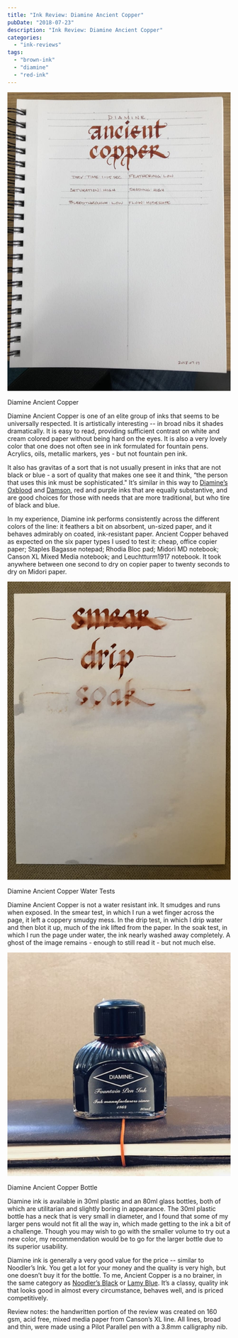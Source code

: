 ```yaml
---
title: "Ink Review: Diamine Ancient Copper"
pubDate: "2018-07-23"
description: "Ink Review: Diamine Ancient Copper"
categories:
  - "ink-reviews"
tags:
  - "brown-ink"
  - "diamine"
  - "red-ink"
---
```


![Diamine Ancient Copper](exemplar.jpg)

Diamine Ancient Copper

Diamine Ancient Copper is one of an elite group of inks that seems to be universally respected. It is artistically interesting -- in broad nibs it shades dramatically. It is easy to read, providing sufficient contrast on white and cream colored paper without being hard on the eyes. It is also a very lovely color that one does not often see in ink formulated for fountain pens. Acrylics, oils, metallic markers, yes - but not fountain pen ink.

It also has gravitas of a sort that is not usually present in inks that are not black or blue - a sort of quality that makes one see it and think, “the person that uses this ink must be sophisticated." It’s similar in this way to [Diamine’s Oxblood](/blog/2010/9/14/ink-review-diamine-oxblood?rq=oxblood) and [Damson](/blog/2012/1/15/ink-review-diamine-damson?rq=damson), red and purple inks that are equally substantive, and are good choices for those with needs that are more traditional, but who tire of black and blue.

In my experience, Diamine ink performs consistently across the different colors of the line: it feathers a bit on absorbent, un-sized paper, and it behaves admirably on coated, ink-resistant paper. Ancient Copper behaved as expected on the six paper types I used to test it: cheap, office copier paper; Staples Bagasse notepad; Rhodia Bloc pad; Midori MD notebook; Canson XL Mixed Media notebook; and Leuchtturm1917 notebook. It took anywhere between one second to dry on copier paper to twenty seconds to dry on Midori paper.

![Diamine Ancient Copper Water Tests](durability.jpg)

Diamine Ancient Copper Water Tests

Diamine Ancient Copper is not a water resistant ink. It smudges and runs when exposed. In the smear test, in which I run a wet finger across the page, it left a coppery smudgy mess. In the drip test, in which I drip water and then blot it up, much of the ink lifted from the paper. In the soak test, in which I run the page under water, the ink nearly washed away completely. A ghost of the image remains - enough to still read it - but not much else.

![Diamine Ancient Copper Bottle](bottle.jpg)

Diamine Ancient Copper Bottle

Diamine ink is available in 30ml plastic and an 80ml glass bottles, both of which are utilitarian and slightly boring in appearance. The 30ml plastic bottle has a neck that is very small in diameter, and I found that some of my larger pens would not fit all the way in, which made getting to the ink a bit of a challenge. Though you may wish to go with the smaller volume to try out a new color, my recommendation would be to go for the larger bottle due to its superior usability.

Diamine ink is generally a very good value for the price -- similar to Noodler’s Ink. You get a lot for your money and the quality is very high, but one doesn’t buy it for the bottle. To me, Ancient Copper is a no brainer, in the same category as [Noodler’s Black](/blog/2012/3/24/ink-review-noodlers-black-revisited) or [Lamy Blue](/blog/2010/3/6/ink-review-lamy-blue). It’s a classy, quality ink that looks good in almost every circumstance, behaves well, and is priced competitively.

Review notes: the handwritten portion of the review was created on 160 gsm, acid free, mixed media paper from Canson’s XL line. All lines, broad and thin, were made using a Pilot Parallel pen with a 3.8mm calligraphy nib.
